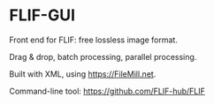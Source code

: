 # FLIF-GUI
Front end for FLIF: free lossless image format.

Drag & drop, batch processing, parallel processing.

Built with XML, using https://FileMill.net.

Command-line tool: https://github.com/FLIF-hub/FLIF
